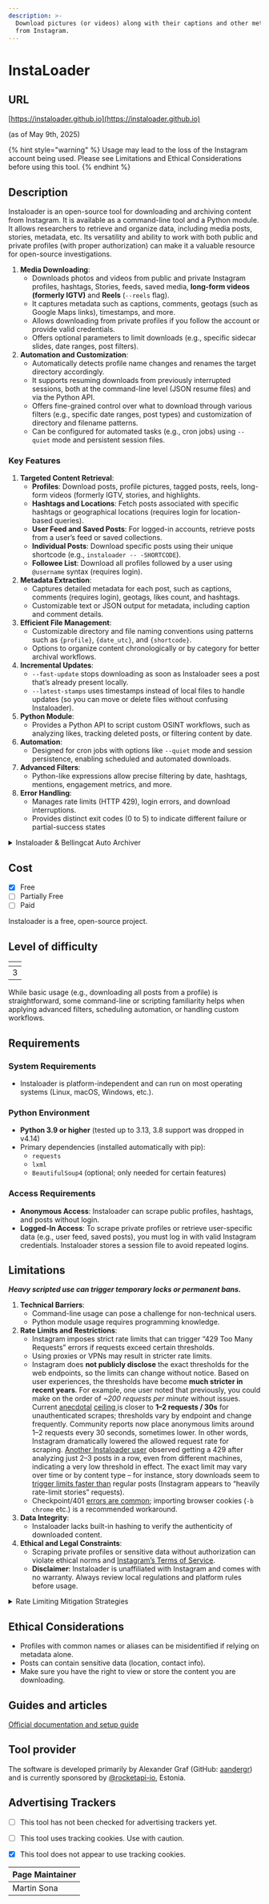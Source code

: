 ```yaml
---
description: >-
  Download pictures (or videos) along with their captions and other metadata
  from Instagram.
---
```


# InstaLoader

## URL

[https://instaloader.github.io](https://instaloader.github.io)

(as of May 9th, 2025)

{% hint style="warning" %}
Usage may lead to the loss of the Instagram account being used. Please see Limitations and Ethical Considerations before using this tool.&#x20;
{% endhint %}

## Description

Instaloader is an open-source tool for downloading and archiving content from Instagram. It is available as a command-line tool and a Python module. It allows researchers to retrieve and organize data, including media posts, stories, metadata, etc. Its versatility and ability to work with both public and private profiles (with proper authorization) can make it a valuable resource for open-source investigations.

1. **Media Downloading**:
   * Downloads photos and videos from public and private Instagram profiles, hashtags, Stories, feeds, saved media, **long-form videos (formerly IGTV)** and **Reels** (`--reels` flag).
   * It captures metadata such as captions, comments, geotags (such as Google Maps links), timestamps, and more.
   * Allows downloading from private profiles if you follow the account or provide valid credentials.
   * Offers optional parameters to limit downloads (e.g., specific sidecar slides, date ranges, post filters).
2. **Automation and Customization**:
   * Automatically detects profile name changes and renames the target directory accordingly.
   * It supports resuming downloads from previously interrupted sessions, both at the command-line level (JSON resume files) and via the Python API.
   * Offers fine-grained control over what to download through various filters (e.g., specific date ranges, post types) and customization of directory and filename patterns.
   * Can be configured for automated tasks (e.g., cron jobs) using `--quiet` mode and persistent session files.

### Key Features

1. **Targeted Content Retrieval**:
   * **Profiles**: Download posts, profile pictures, tagged posts, reels, long-form videos (formerly IGTV, stories, and highlights.
   * **Hashtags and Locations**: Fetch posts associated with specific hashtags or geographical locations (requires login for location-based queries).
   * **User Feed and Saved Posts**: For logged-in accounts, retrieve posts from a user’s feed or saved collections.
   * **Individual Posts**: Download specific posts using their unique shortcode (e.g., `instaloader -- -SHORTCODE`).
   * **Followee List**: Download all profiles followed by a user using `@username` syntax (requires login).
2. **Metadata Extraction**:
   * Captures detailed metadata for each post, such as captions, comments (requires login), geotags, likes count, and hashtags.
   * Customizable text or JSON output for metadata, including caption and comment details.
3. **Efficient File Management**:
   * Customizable directory and file naming conventions using patterns such as `{profile}`, `{date_utc}`, and `{shortcode}`.
   * Options to organize content chronologically or by category for better archival workflows.
4. **Incremental Updates**:
   * `--fast-update` stops downloading as soon as Instaloader sees a post that’s already present locally.
   * `--latest-stamps` uses timestamps instead of local files to handle updates (so you can move or delete files without confusing Instaloader).
5. **Python Module**:
   * Provides a Python API to script custom OSINT workflows, such as analyzing likes, tracking deleted posts, or filtering content by date.
6. **Automation**:
   * Designed for cron jobs with options like `--quiet` mode and session persistence, enabling scheduled and automated downloads.
7. **Advanced Filters**:
   * Python-like expressions allow precise filtering by date, hashtags, mentions, engagement metrics, and more.
8. **Error Handling**:
   * Manages rate limits (HTTP 429), login errors, and download interruptions.
   * Provides distinct exit codes (0 to 5) to indicate different failure or partial-success states

<details>

<summary>Instaloader &#x26; Bellingcat Auto Archiver</summary>

**`When you're working with the`** [**`Bellingcat Auto Archiver`**](https://bellingcat.gitbook.io/toolkit/more/all-tools/auto-archiver)**`, you may be asked to provide instaloader.session`**

**`instaloader.session`** is a file created by the Instaloader tool (which Auto Archiver uses under the hood for Instagram content). It is a small data file that stores your **login session** (including cookies) for Instagram so that you don’t have to log in every time you run Instaloader or the Auto Archiver.

1. **Why It Exists**
   * Instagram requires users to log in for certain types of data access (especially if you need to see private or protected content). When you enter your username and password in Instaloader for the first time, the tool authenticates with Instagram and fetches a session token (a cookie).
   * Instaloader then **saves** that session token locally to a file called `instaloader.session`.
2. **How It Is Created**
   * The **first time** you run Instaloader (or Auto Archiver with the `instagram_archiver` step enabled) and attempt to archive from a private Instagram account or any content that requires login; Instaloader will prompt you for Instagram credentials.
   * After successful login, a file named `instaloader.session` appears in the working directory (or wherever the tool is configured to store session data).
3. **What’s Inside**
   * Internally, it contains **cookies** that represent your authenticated session on Instagram. These cookies let Instaloader reuse your login, so you don’t have to type your username and password on each run.
   * It also ensures Instagram recognizes you in the same way as if you logged in via your browser.
4. **Where to Store It**
   * For **Auto Archiver**, best practice is to place `instaloader.session` (once generated) in your `secrets/` folder. That way, the Docker container or local script knows where to find your session, and you’re not repeatedly asked for credentials.
   * Remember to keep this file **private** and avoid committing it to version control (e.g., GitHub). Anyone with access to it could theoretically use your Instagram session.
5. **Expiration & Re-authentication**
   * Sometimes, Instagram invalidates session cookies (e.g., for security or if you change your password). If that happens, Instaloader may prompt you to log in again and create a **new** `instaloader.session` file.
   * If you notice Instagram's archiving stops working, you might need to delete the old session file and let Instaloader recreate it with fresh credentials.
6. **Security Considerations**
   * Treat `instaloader.session` as if it’s your actual Instagram login. Anyone who obtains a valid session file might have the same access to your account.
   * Use a dedicated Instagram account for archiving whenever possible (instead of a personal one), and store that account’s session file in a secure place.

</details>



## Cost

* [x] Free
* [ ] Partially Free
* [ ] Paid

Instaloader is a free, open-source project.&#x20;

## Level of difficulty

<table><thead><tr><th data-type="rating" data-max="5"></th></tr></thead><tbody><tr><td>3</td></tr></tbody></table>

While basic usage (e.g., downloading all posts from a profile) is straightforward, some command-line or scripting familiarity helps when applying advanced filters, scheduling automation, or handling custom workflows.

## Requirements

### **System Requirements**

* Instaloader is platform-independent and can run on most operating systems (Linux, macOS, Windows, etc.).

### **Python Environment**

* **Python 3.9 or higher** (tested up to 3.13, 3.8 support was dropped in v4.14)
* Primary dependencies (installed automatically with pip):
  * `requests`
  * `lxml`
  * `BeautifulSoup4` (optional; only needed for certain features)

### **Access Requirements**

* **Anonymous Access**: Instaloader can scrape public profiles, hashtags, and posts without login.
* **Logged-In Access**: To scrape private profiles or retrieve user-specific data (e.g., user feed, saved posts), you must log in with valid Instagram credentials. Instaloader stores a session file to avoid repeated logins.

## Limitations

_**Heavy scripted use can trigger temporary locks or permanent bans.**_

1. **Technical Barriers**:
   * Command-line usage can pose a challenge for non-technical users.
   * Python module usage requires programming knowledge.
2. **Rate Limits and Restrictions**:
   * Instagram imposes strict rate limits that can trigger “429 Too Many Requests” errors if requests exceed certain thresholds.
   * Using proxies or VPNs may result in stricter rate limits.
   * Instagram does **not publicly disclose** the exact thresholds for the web endpoints, so the limits can change without notice. Based on user experiences, the thresholds have become **much stricter in recent years**. For example, one user noted that previously, you could make on the order of _\~200 requests per minute_ without issues. Current [anecdotal](https://github.com/instaloader/instaloader/issues/2307) [ceiling ](https://github.com/instaloader/instaloader/issues/2524)is closer to **1–2 requests / 30s** for unauthenticated scrapes; thresholds vary by endpoint and change frequently. Community reports now place anonymous limits around 1–2 requests every 30 seconds, sometimes lower. In other words, Instagram dramatically lowered the allowed request rate for scraping. [Another Instaloader user](https://stackoverflow.com/questions/65067929/instagram-responded-with-http-error-429-too-many-requests) observed getting a 429 after analyzing just 2–3 posts in a row, even from different machines, indicating a very low threshold in effect​. The exact limit may vary over time or by content type – for instance, story downloads seem to [trigger limits faster than](https://github.com/instaloader/instaloader/issues/1711) regular posts (Instagram appears to “heavily rate-limit stories” requests).
   * Checkpoint/401 [errors are common](https://github.com/instaloader/instaloader/issues/1937); importing browser cookies (`-b chrome` etc.) is a recommended workaround.
3. **Data Integrity**:
   * Instaloader lacks built-in hashing to verify the authenticity of downloaded content.
4. **Ethical and Legal Constraints**:
   * Scraping private profiles or sensitive data without authorization can violate ethical norms and [Instagram’s Terms of Service](https://help.instagram.com/termsofuse).
   * **Disclaimer**: Instaloader is unaffiliated with Instagram and comes with no warranty. Always review local regulations and platform rules before usage.

<details>

<summary>Rate Limiting Mitigation Strategies</summary>

If you encounter 429 errors or want to avoid them, consider these practices:

* **Stay Logged In:** Always use `--login` with Instaloader so that you leverage a logged-in session (and reuse a session file). This not only grants access to more content but [may raise the rate limit ceiling](https://instaloader.github.io/troubleshooting.html) compared to anonymous use​. The Instaloader team advises [keeping the session file to avoid re-login](https://instaloader.github.io/troubleshooting.html) each run which prevents frequent login attempts that could trigger Instagram’s security checks.
* **Do Not Parallelize or Re-run Quickly:** [Run a single instance of Instaloader at a time](https://stackoverflow.com/questions/65067929/instagram-responded-with-http-error-429-too-many-requests) and avoid launching multiple scrapes in parallel​. Also, avoid scheduling runs back-to-back without sufficient delay. Give some breathing room between Instaloader runs (or between different scraping scripts) so that Instagram’s counters can reset. For example, if you update a profile archive, you might schedule it hourly or daily, not every minute.
* **Limit Request Frequency:** Instaloader already inserts delays between requests, but if you still hit 429s, you may need to slow down further. You can insert additional **sleep/delay** in your scraping logic or use a custom `RateController`. One user found success by **randomizing delays** between actions: e.g., waiting 10–30 seconds between different profiles or hashtag scrapes, 1–3 seconds between individual post downloads, and 3–10 seconds between story fetches​. These pauses mimic human browsing patterns and can help avoid tripping the automated limits.
* **Use `--fast-update` or Smaller Batches:** If you are downloading a very large number of items (e.g. stories from hundreds of profiles, or thousands of posts), consider breaking the job into smaller chunks. The `--fast-update` option can help by stopping when you reach media that’s already downloaded, [reducing total requests on repeated runs](https://instaloader.github.io/cli-options.html). You can also specify `--count` to limit how many posts or items to fetch in one go​. Fetching in batches spread over time will be gentler on the rate limit.
* **Rotate User Agents:** Instagram might flag automated clients partly by their HTTP User-Agent string. Instaloader by default uses its own UA, but you can override it. Some developers suggest [using a common browser User-Agent](https://stackoverflow.com/questions/65002504/would-it-be-possible-to-use-ip-rotation-to-avoid-the-exception-toomanyrequestsex) so the requests look more like normal web traffic​. In code, you can initialize Instaloader with a custom `user_agent`. For multiple runs, rotating through a list of user-agent strings for each session[ may slightly reduce the chance of detection](https://stackoverflow.com/questions/65002504/would-it-be-possible-to-use-ip-rotation-to-avoid-the-exception-toomanyrequestsex)​. _(Note: This is not foolproof, but may help at the margins.)_
* **Avoid Obvious Scraping Patterns:** Try not to scrape the same data repeatedly in a short period of time. For example, do not repeatedly download the same profile or hashtag in rapid succession. Likewise, if you are scraping stories, be aware that grabbing many stories in quick succession is a known trigger​. [Spreading out story downloads](https://github.com/instaloader/instaloader/issues/1711) (or limiting the number of story feeds you scrape per hour) can help.
* **Handle 429 Gracefully:** If you do get a 429 error during a script or cron job, the best course is to **stop making requests and wait**. Let Instaloader’s back-off mechanism pause the execution. If you’re running a custom script and catch a `TooManyRequestsException`, implement a wait (e.g. sleep for 10-15 minutes or longer) before retrying. [Do not aggressively retry failed requests](https://github.com/instaloader/instaloader/issues/834) or you risk extending the ban​.
* **IP and Account Rotation (last resort):** In extreme cases, if one IP address is consistently getting blocked, you might try switching to another network/IP or using a proxy with a different IP. This can bypass an IP-based throttle, but use caution: Instagram might detect account sharing or unusual IP changes. If you have multiple Instagram accounts, you could distribute your queries among them (log in with different accounts for different tasks) to stay under per-account limits. Only do this with accounts you control, and **never** on accounts you don’t have permission to use.

Ultimately, [**there is no way to completely “bypass” Instagram’s rate limits**](https://stackoverflow.com/questions/65002504/would-it-be-possible-to-use-ip-rotation-to-avoid-the-exception-toomanyrequestsex) – you must work within them​. The key is to slow down and behave more like a normal user. If you hit a limit, patience is the only guaranteed solution (wait until the block lifts). Trying to outsmart Instagram’s anti-scraping measures (with rapid IP rotations, etc.) often only works briefly, if at all, and can risk longer-term bans.

</details>

## Ethical Considerations

* Profiles with common names or aliases can be misidentified if relying on metadata alone.
* Posts can contain sensitive data (location, contact info).
* Make sure you have the right to view or store the content you are downloading.

## Guides and articles

[Official documentation and setup guide](https://instaloader.github.io/)

## Tool provider

The software is developed primarily by Alexander Graf (GitHub: [aandergr](https://github.com/aandergr)) and is currently sponsored by [@rocketapi-io](https://rocketapi.io), Estonia.

## Advertising Trackers

* [ ] This tool has not been checked for advertising trackers yet.
* [ ] This tool uses tracking cookies. Use with caution.
* [x] This tool does not appear to use tracking cookies.



| Page Maintainer |
| --------------- |
| Martin Sona     |
